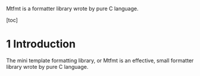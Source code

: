 Mtfmt is a formatter library wrote by pure C language.

[toc]

# 1 Introduction

The mini template formatting library, or Mtfmt is an effective, small formatter library wrote by pure C language.
